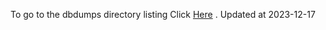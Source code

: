 To go to the dbdumps directory listing Click [Here](https://ipfs.io/ipfs/bafkreifytd4vzd2zkyyfejfmytouicz3pdmm6s5kkcwqmx6ydqbmv3jify) . Updated at 2023-12-17